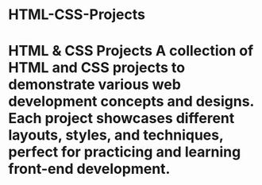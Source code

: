 # HTML-CSS-Projects
# HTML & CSS Projects  A collection of HTML and CSS projects to demonstrate various web development concepts and designs. Each project showcases different layouts, styles, and techniques, perfect for practicing and learning front-end development.
